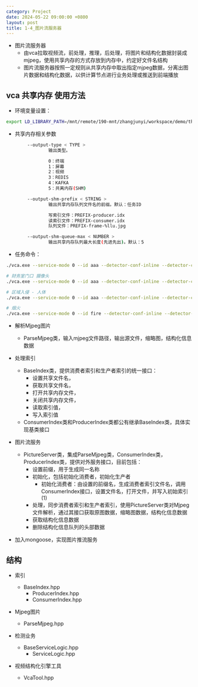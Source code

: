 ```yaml
---
category: Project
date: 2024-05-22 09:00:00 +0800
layout: post
title: 1-4_图片流服务器
---
```


+ 图片流服务器
  + 由vca拉取视频流，前处理，推理，后处理，将图片和结构化数据封装成mjpeg，使用共享内存的方式存放到内存中，约定好文件名结构
  + 图片流服务器按照一定规则从共享内存中取出指定mjpeg数据，分离出图片数据和结构化数据，以供计算节点进行业务处理或推送到前端播放

## vca 共享内存 使用方法

+ 环境变量设置：
```bash
export LD_LIBRARY_PATH=/mnt/remote/190-mnt/zhangjunyi/workspace/demo/third_party/lib/ffmpeg/:/home/opencv3-4/lib:/home/user/zjy-190/workspace/video_process/3party/x86_64/ubuntu-18.04/NVIDIA/lib/:/home/user/zjy-190/workspace/video_process/build/:/usr/local/cuda-11.4/targets/x86_64-linux/lib/:/usr/local/cuda-14/lib64:/usr/local/TensorRT/lib:/mnt/remote/190-mnt/zhangjunyi/workspace/video_process/build:/mnt/remote/190-mnt/zhangjunyi/workspace/video_process/build/abcdk/lib:/mnt/remote/190-mnt/zhangjunyi/workspace/video_process/3party/GENERAL-x86_64/lib
```

+ 共享内存相关参数
```bash
        --output-type < TYPE >
                输出类型。

                0：终端
                1：屏幕
                2：视频
                3：REDIS
                4：KAFKA
                5：共离内存(SHM)

        --output-shm-prefix < STRING >
                输出共享内存队列文件名的前缀。默认：任务ID

                写索引文件：PREFIX-producer.idx
                读索引文件：PREFIX-consumer.idx
                队列文件：PREFIX-frame-%llu.jpg

        --output-shm-queue-max < NUMBER >
                输出共享内存队列最大长度(先进先出)。默认：5
```

+ 任务命令：
```bash
./vca.exe --service-mode 0 --id aaa --detector-conf-inline --detector-conf @--detector-models@/data/models/PERSON/DETECT.conf@xxxx@yyyy@ --input-video-name /home/user/Videos/zhuoer_face_new.mp4 --output-type 5

# 财务室门口 摄像头
./vca.exe --service-mode 0 --id aaa --detector-conf-inline --detector-conf @--detector-models@/data/models/PERSON/DETECT.conf@xxxx@yyyy@ --input-video-name rtsp://admin:a1234567@192.169.7.123:554 --output-type 5

# 区域入侵 - 人体
./vca.exe --service-mode 0 --id aaa --detector-conf-inline --detector-conf @--detector-models@/data/models/PERSON/DETECT.conf@xxxx@yyyy@ --input-video-name rtsp://192.169.4.16/test_personcount.mp4 --output-type 5

# 烟火
./vca.exe --service-mode 0 --id fire --detector-conf-inline --detector-conf @--detector-models@/data/models/PERSON/DETECT.conf@xxxx@yyyy@ --input-video-name rtsp://192.169.4.16/test_fire_smoke.mp4 --output-type 5

```

+ 解析Mjpeg图片
  + ParseMjpeg类，输入mjpeg文件路径，输出源文件，缩略图，结构化信息数据

+ 处理索引
  + BaseIndex类，提供消费者索引和生产者索引的统一接口：
    + 设置共享文件名，
    + 获取共享文件名，
    + 打开共享内存文件，
    + 关闭共享内存文件，
    + 读取索引值，
    + 写入索引值
  + ConsumerIndex类和ProducerIndex类都公有继承BaseIndex类，具体实现基类接口

+ 图片流服务
  + PictureServer类，集成ParseMjpeg类，ConsumerIndex类，ProducerIndex类，提供对外服务接口，目前包括：
    + 设置前缀，用于生成同一名称
    + 初始化，包括初始化消费者，初始化生产者
      + 初始化消费者：由设置的前缀名，生成消费者索引文件名，调用ConsumerIndex接口，设置文件名，打开文件，并写入初始索引(1)
    + 处理，同步消费者索引和生产者索引，使用PictureServer类对Mjpeg文件解析，通过其接口获取原图数据，缩略图数据，结构化信息数据
    + 获取结构化信息数据
    + 删除结构化信息队列的头部数据

+ 加入mongoose，实现图片推流服务

## 结构

+ 索引
  + BaseIndex.hpp
    + ProducerIndex.hpp
    + ConsumerIndex.hpp

+ Mjpeg图片
  + ParseMjpeg.hpp

+ 检测业务
  + BaseServiceLogic.hpp
    + ServiceLogic.hpp

+ 视频结构化引擎工具
  + VcaTool.hpp
  <!-- + ParseFrame.hpp
  + ParseFrame.cpp -->
  